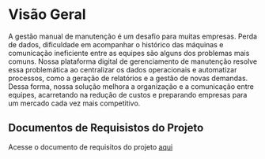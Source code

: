 # Visão Geral
A gestão manual de manutenção é um desafio para muitas empresas. Perda de dados, dificuldade em acompanhar o histórico das máquinas e comunicação ineficiente entre as equipes são alguns dos problemas mais comuns. Nossa plataforma digital de gerenciamento de manutenção resolve essa problemática ao centralizar os dados operacionais e automatizar processos, como a geração de relatórios e a gestão de novas demandas. Dessa forma, nossa solução melhora a organização e a comunicação entre equipes, acarretando na redução de custos e preparando empresas para um mercado cada vez mais competitivo.


## Documentos de Requisistos do Projeto
Acesse o documento de requisitos do projeto [aqui](./PRODUCT_REQUIREMENTS.md)


